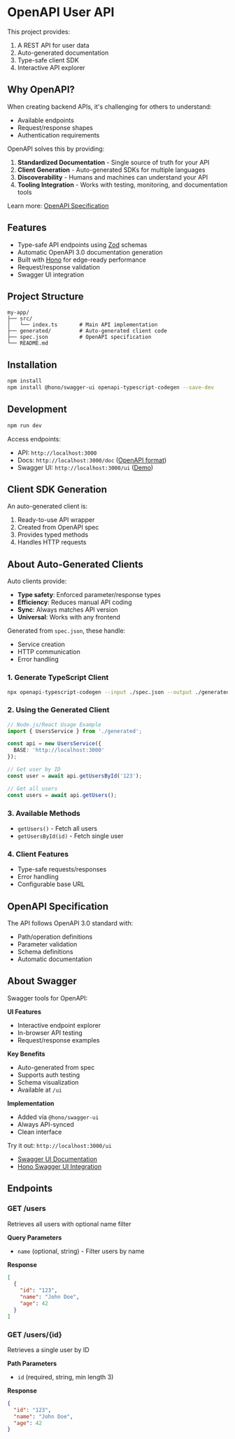 # OpenAPI User API

This project provides:
1. A REST API for user data
2. Auto-generated documentation
3. Type-safe client SDK
4. Interactive API explorer

## Why OpenAPI?

When creating backend APIs, it's challenging for others to understand:
- Available endpoints
- Request/response shapes
- Authentication requirements

OpenAPI solves this by providing:
1. **Standardized Documentation** - Single source of truth for your API
2. **Client Generation** - Auto-generated SDKs for multiple languages
3. **Discoverability** - Humans and machines can understand your API
4. **Tooling Integration** - Works with testing, monitoring, and documentation tools

Learn more: [OpenAPI Specification](https://spec.openapis.org/oas/latest.html)

## Features

- Type-safe API endpoints using [Zod](https://zod.dev/) schemas
- Automatic OpenAPI 3.0 documentation generation
- Built with [Hono](https://hono.dev/) for edge-ready performance
- Request/response validation
- Swagger UI integration

## Project Structure

```
my-app/
├── src/
│   └── index.ts       # Main API implementation
├── generated/         # Auto-generated client code
├── spec.json          # OpenAPI specification
└── README.md
```

## Installation

```bash
npm install
npm install @hono/swagger-ui openapi-typescript-codegen --save-dev
```

## Development

```bash
npm run dev
```

Access endpoints:
- API: `http://localhost:3000`
- Docs: `http://localhost:3000/doc` ([OpenAPI format](https://swagger.io/specification/))
- Swagger UI: `http://localhost:3000/ui` ([Demo](https://petstore.swagger.io/))

## Client SDK Generation

An auto-generated client is:
1. Ready-to-use API wrapper
2. Created from OpenAPI spec
3. Provides typed methods
4. Handles HTTP requests

## About Auto-Generated Clients

Auto clients provide:
- **Type safety**: Enforced parameter/response types
- **Efficiency**: Reduces manual API coding
- **Sync**: Always matches API version
- **Universal**: Works with any frontend

Generated from `spec.json`, these handle:
- Service creation
- HTTP communication
- Error handling

### 1. Generate TypeScript Client
```bash
npx openapi-typescript-codegen --input ./spec.json --output ./generated
```

### 2. Using the Generated Client

```typescript
// Node.js/React Usage Example
import { UsersService } from './generated';

const api = new UsersService({
  BASE: 'http://localhost:3000'
});

// Get user by ID
const user = await api.getUsersById('123'); 

// Get all users
const users = await api.getUsers();
```

### 3. Available Methods
- `getUsers()` - Fetch all users
- `getUsersById(id)` - Fetch single user

### 4. Client Features
- Type-safe requests/responses
- Error handling
- Configurable base URL

## OpenAPI Specification

The API follows OpenAPI 3.0 standard with:
- Path/operation definitions
- Parameter validation
- Schema definitions
- Automatic documentation

## About Swagger

Swagger tools for OpenAPI:

**UI Features**
- Interactive endpoint explorer
- In-browser API testing
- Request/response examples

**Key Benefits**
- Auto-generated from spec
- Supports auth testing
- Schema visualization
- Available at `/ui`

**Implementation**
- Added via `@hono/swagger-ui`
- Always API-synced
- Clean interface

Try it out: `http://localhost:3000/ui`

- [Swagger UI Documentation](https://swagger.io/tools/swagger-ui/)
- [Hono Swagger UI Integration](https://hono.dev/snippets/swagger-ui)

## Endpoints

### GET /users

Retrieves all users with optional name filter

**Query Parameters**
- `name` (optional, string) - Filter users by name

**Response**
```json
[
  {
    "id": "123",
    "name": "John Doe",
    "age": 42
  }
]
```

### GET /users/{id}

Retrieves a single user by ID

**Path Parameters**
- `id` (required, string, min length 3)

**Response**
```json
{
  "id": "123",
  "name": "John Doe",
  "age": 42
}
```